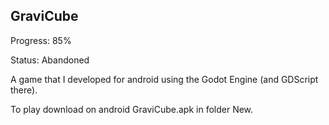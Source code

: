 ## GraviCube
 
Progress: 85%

Status: Abandoned

A game that I developed for android using the Godot Engine (and GDScript there).

To play download on android GraviCube.apk in folder New.
